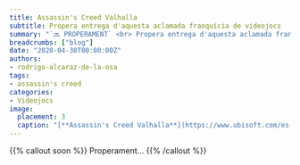 ```yaml
---
title: Assassin's Creed Valhalla
subtitle: Propera entrega d'aquesta aclamada franquícia de videojocs
summary: "`🔜 PROPERAMENT` <br> Propera entrega d'aquesta aclamada franquícia de videojocs."
breadcrumbs: ["blog"]
date: "2020-04-30T00:00:00Z"
authors:
- rodrigo-alcaraz-de-la-osa
tags:
- assassin's creed
categories:
- Videojocs
image:
  placement: 3
  caption: "[**Assassin's Creed Valhalla**](https://www.ubisoft.com/es-es/game/assassins-creed/valhalla)"
---
```


{{% callout soon %}}
Properament...
{{% /callout %}}